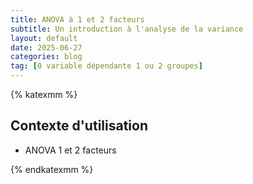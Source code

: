 ```yaml
---
title: ANOVA à 1 et 2 facteurs
subtitle: Un introduction à l'analyse de la variance
layout: default
date: 2025-06-27
categories: blog
tag: [0 variable dépendante 1 ou 2 groupes]
---
```

{% katexmm %}
## Contexte d'utilisation
- ANOVA 1 et 2 facteurs 

{% endkatexmm %}
